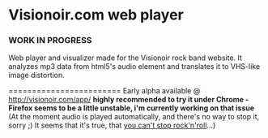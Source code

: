 Visionoir.com web player
========================
### WORK IN PROGRESS

Web player and visualizer made for the Visionoir rock band website.
It analyzes mp3 data from html5's audio element and translates it to VHS-like image distortion.

========================
Early alpha available @ http://visionoir.com/app/ 
**highly recommended to try it under Chrome - Firefox seems to be a little unstable, i'm currently working on that issue**   
(At the moment audio is played automatically, and there's no way to stop it, sorry ;) It seems that it's true, that [you can't stop rock'n'roll](http://youtu.be/0E4lpOdthn8?t=2m23s)...)
